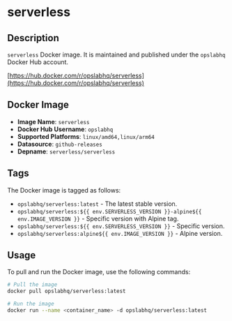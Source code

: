 # serverless

## Description

`serverless` Docker image. It is maintained and published under the `opslabhq` Docker Hub account.

[https://hub.docker.com/r/opslabhq/serverless](https://hub.docker.com/r/opslabhq/serverless)

## Docker Image

- **Image Name**: `serverless`
- **Docker Hub Username**: `opslabhq`
- **Supported Platforms**: `linux/amd64,linux/arm64`
- **Datasource**: `github-releases`
- **Depname**: `serverless/serverless`

## Tags

The Docker image is tagged as follows:

- `opslabhq/serverless:latest` - The latest stable version.
- `opslabhq/serverless:${{ env.SERVERLESS_VERSION }}-alpine${{ env.IMAGE_VERSION }}` - Specific version with Alpine tag.
- `opslabhq/serverless:${{ env.SERVERLESS_VERSION }}` - Specific version.
- `opslabhq/serverless:alpine${{ env.IMAGE_VERSION }}` - Alpine version.

## Usage

To pull and run the Docker image, use the following commands:

```bash
# Pull the image
docker pull opslabhq/serverless:latest

# Run the image
docker run --name <container_name> -d opslabhq/serverless:latest
```
